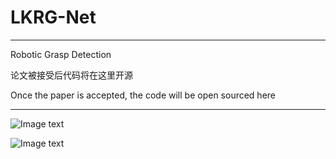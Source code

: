 # LKRG-Net

------------------------------------------------------------------

Robotic Grasp Detection

论文被接受后代码将在这里开源

Once the paper is accepted, the code will be open sourced here

-------------------------------------------------------------------

![Image text](https://github.com/Fyzyukk/image/blob/main/double-backbone.tif)

![Image text](D:\1)
